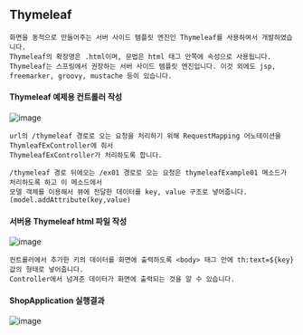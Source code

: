 ## Thymeleaf

```
화면을 동적으로 만들어주는 서버 사이드 템플릿 엔진인 Thymeleaf를 사용하여서 개발하였습니다.
Thymeleaf의 확장명은 .html이며, 문법은 html 태그 안쪽에 속성으로 사용됩니다.
Thymeleaf는 스프링에서 권장하는 서버 사이드 템플릿 엔진입니다. 이것 외에도 jsp, freemarker, groovy, mustache 등이 있습니다.
```
#### Thymeleaf 예제용 컨트롤러 작성
![image](https://github.com/mr-won/Shopping_Mall/assets/58906858/6aee43b1-3c08-4b1b-aa74-4f824629ce25)
```
url의 /thymeleaf 경로로 오는 요청을 처리하기 위해 RequestMapping 어노테이션을 ThymleafExController에 줘서
ThymeleafExController가 처리하도록 합니다.

/thymeleaf 경로 뒤에오는 /ex01 경로로 오는 요청은 thymeleafExample01 메소드가 처리하도록 하고 이 메소드에서
모델 객체를 이용해서 뷰에 전달한 데이터를 key, value 구조로 넣어줍니다.(model.addAttribute(key,value)
```
#### 서버용 Thymeleaf html 파일 작성
![image](https://github.com/mr-won/Shopping_Mall/assets/58906858/cef2f76f-84ff-4569-a30d-5dd4ab9b526b)
```
컨트롤러에서 추가한 키의 데이터를 화면에 출력하도록 <body> 태그 안에 th:text=${key} 값의 형태로 넣어줍니다.
Controller에서 넘겨준 데이터가 화면에 출력되는 것을 알 수 있습니다.
```
#### ShopApplication 실행결과
![image](https://github.com/mr-won/Shopping_Mall/assets/58906858/dc763957-1698-4a80-9127-93740faab1e3)







